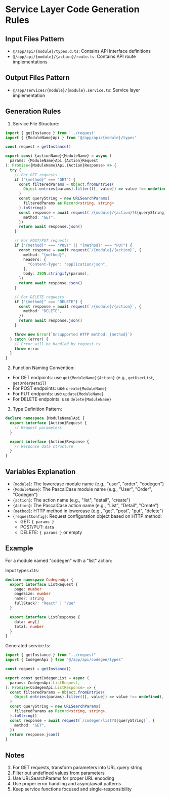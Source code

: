 # Service Layer Code Generation Rules

## Input Files Pattern

- `@/app/api/{module}/types.d.ts`: Contains API interface definitions
- `@/app/api/{module}/{action}/route.ts`: Contains API route implementations

## Output Files Pattern

- `@/app/services/{module}/{module}.service.ts`: Service layer implementation

## Generation Rules

1. Service File Structure:

```typescript
import { getInstance } from '../request'
import { {ModuleName}Api } from '@/app/api/{module}/types'

const request = getInstance()

export const {actionName}{ModuleName} = async (
  params: {ModuleName}Api.{Action}Request
): Promise<{ModuleName}Api.{Action}Response> => {
  try {
    // For GET requests
    if ("{method}" === "GET") {
      const filteredParams = Object.fromEntries(
        Object.entries(params).filter(([, value]) => value !== undefined)
      )
      const queryString = new URLSearchParams(
        filteredParams as Record<string, string>
      ).toString()
      const response = await request(`/{module}/{action}?${queryString}`, {
        method: "GET",
      })
      return await response.json()
    }

    // For POST/PUT requests
    if ("{method}" === "POST" || "{method}" === "PUT") {
      const response = await request(`/{module}/{action}`, {
        method: "{method}",
        headers: {
          "Content-Type": "application/json",
        },
        body: JSON.stringify(params),
      })
      return await response.json()
    }

    // For DELETE requests
    if ("{method}" === "DELETE") {
      const response = await request(`/{module}/{action}`, {
        method: "DELETE",
      })
      return await response.json()
    }

    throw new Error(`Unsupported HTTP method: {method}`)
  } catch (error) {
    // Error will be handled by request.ts
    throw error
  }
}
```

2. Function Naming Convention:

- For GET endpoints: use `get{ModuleName}{Action}` (e.g., `getUserList`, `getOrderDetail`)
- For POST endpoints: use `create{ModuleName}`
- For PUT endpoints: use `update{ModuleName}`
- For DELETE endpoints: use `delete{ModuleName}`

3. Type Definition Pattern:

```typescript
declare namespace {ModuleName}Api {
  export interface {Action}Request {
    // Request parameters
  }

  export interface {Action}Response {
    // Response data structure
  }
}
```

## Variables Explanation

- `{module}`: The lowercase module name (e.g., "user", "order", "codegen")
- `{ModuleName}`: The PascalCase module name (e.g., "User", "Order", "Codegen")
- `{action}`: The action name (e.g., "list", "detail", "create")
- `{Action}`: The PascalCase action name (e.g., "List", "Detail", "Create")
- `{method}`: HTTP method in lowercase (e.g., "get", "post", "put", "delete")
- `{requestConfig}`: Request configuration object based on HTTP method:
  - GET: `{ params }`
  - POST/PUT: `data`
  - DELETE: `{ params }` or empty

## Example

For a module named "codegen" with a "list" action:

Input types.d.ts:

```typescript
declare namespace CodegenApi {
  export interface ListRequest {
    page: number
    pageSize: number
    name?: string
    fullStack?: "React" | "Vue"
  }

  export interface ListResponse {
    data: any[]
    total: number
  }
}
```

Generated service.ts:

```typescript
import { getInstance } from "../request"
import { CodegenApi } from "@/app/api/codegen/types"

const request = getInstance()

export const getCodegenList = async (
  params: CodegenApi.ListRequest,
): Promise<CodegenApi.ListResponse> => {
  const filteredParams = Object.fromEntries(
    Object.entries(params).filter(([, value]) => value !== undefined),
  )
  const queryString = new URLSearchParams(
    filteredParams as Record<string, string>,
  ).toString()
  const response = await request(`/codegen/list?${queryString}`, {
    method: "GET",
  })
  return response.json()
}
```

## Notes

1. For GET requests, transform parameters into URL query string
2. Filter out undefined values from parameters
3. Use URLSearchParams for proper URL encoding
4. Use proper error handling and async/await patterns
5. Keep service functions focused and single-responsibility
